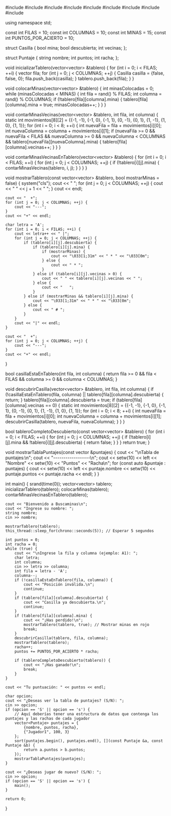 #include <iostream>
#include <vector>
#include <string>
#include <ctime>
#include <cstdlib>
#include <chrono>
#include <thread>
#include <iomanip>
#include <algorithm>

using namespace std;

const int FILAS = 10;
const int COLUMNAS = 10;
const int MINAS = 15;
const int PUNTOS_POR_ACIERTO = 10;

struct Casilla {
    bool mina;
    bool descubierta;
    int vecinas;
};

struct Puntaje {
    string nombre;
    int puntos;
    int racha;
};

void inicializarTablero(vector<vector<Casilla>> &tablero) {
    for (int i = 0; i < FILAS; ++i) {
        vector<Casilla> fila;
        for (int j = 0; j < COLUMNAS; ++j) {
            Casilla casilla = {false, false, 0};
            fila.push_back(casilla);
        }
        tablero.push_back(fila);
    }
}

void colocarMinas(vector<vector<Casilla>> &tablero) {
    int minasColocadas = 0;
    while (minasColocadas < MINAS) {
        int fila = rand() % FILAS;
        int columna = rand() % COLUMNAS;
        if (!tablero[fila][columna].mina) {
            tablero[fila][columna].mina = true;
            minasColocadas++;
        }
    }
}

void contarMinasVecinas(vector<vector<Casilla>> &tablero, int fila, int columna) {
    static int movimientos[8][2] = {{-1, -1}, {-1, 0}, {-1, 1}, {0, -1}, {0, 1}, {1, -1}, {1, 0}, {1, 1}};
    for (int i = 0; i < 8; ++i) {
        int nuevaFila = fila + movimientos[i][0];
        int nuevaColumna = columna + movimientos[i][1];
        if (nuevaFila >= 0 && nuevaFila < FILAS && nuevaColumna >= 0 && nuevaColumna < COLUMNAS && tablero[nuevaFila][nuevaColumna].mina) {
            tablero[fila][columna].vecinas++;
        }
    }
}

void contarMinasVecinasEnTablero(vector<vector<Casilla>> &tablero) {
    for (int i = 0; i < FILAS; ++i) {
        for (int j = 0; j < COLUMNAS; ++j) {
            if (!tablero[i][j].mina) {
                contarMinasVecinas(tablero, i, j);
            }
        }
    }
}

void mostrarTablero(const vector<vector<Casilla>> &tablero, bool mostrarMinas = false) {
    system("cls");
    cout << "   ";
    for (int j = 0; j < COLUMNAS; ++j) {
        cout << " " << j + 1 << " ";
    }
    cout << endl;

    cout << "  +";
    for (int j = 0; j < COLUMNAS; ++j) {
        cout << "---";
    }
    cout << "+" << endl;

    char letra = 'A';
    for (int i = 0; i < FILAS; ++i) {
        cout << letra++ << " |";
        for (int j = 0; j < COLUMNAS; ++j) {
            if (tablero[i][j].descubierta) {
                if (tablero[i][j].mina) {
                    if (mostrarMinas) {
                        cout << "\033[1;31m" << " * " << "\033[0m";
                    } else {
                        cout << " * ";
                    }
                } else if (tablero[i][j].vecinas > 0) {
                    cout << " " << tablero[i][j].vecinas << " ";
                } else {
                    cout << "   ";
                }
            } else if (mostrarMinas && tablero[i][j].mina) {
                cout << "\033[1;31m" << " * " << "\033[0m";
            } else {
                cout << " # ";
            }
        }
        cout << "|" << endl;
    }

    cout << "  +";
    for (int j = 0; j < COLUMNAS; ++j) {
        cout << "---";
    }
    cout << "+" << endl;
}

bool casillaEstaEnTablero(int fila, int columna) {
    return fila >= 0 && fila < FILAS && columna >= 0 && columna < COLUMNAS;
}

void descubrirCasilla(vector<vector<Casilla>> &tablero, int fila, int columna) {
    if (!casillaEstaEnTablero(fila, columna) || tablero[fila][columna].descubierta) {
        return;
    }
    tablero[fila][columna].descubierta = true;
    if (tablero[fila][columna].vecinas == 0) {
        static int movimientos[8][2] = {{-1, -1}, {-1, 0}, {-1, 1}, {0, -1}, {0, 1}, {1, -1}, {1, 0}, {1, 1}};
        for (int i = 0; i < 8; ++i) {
            int nuevaFila = fila + movimientos[i][0];
            int nuevaColumna = columna + movimientos[i][1];
            descubrirCasilla(tablero, nuevaFila, nuevaColumna);
        }
    }
}

bool tableroCompletoDescubierto(const vector<vector<Casilla>> &tablero) {
    for (int i = 0; i < FILAS; ++i) {
        for (int j = 0; j < COLUMNAS; ++j) {
            if (!tablero[i][j].mina && !tablero[i][j].descubierta) {
                return false;
            }
        }
    }
    return true;
}

void mostrarTablaPuntajes(const vector<Puntaje> &puntajes) {
    cout << "\nTabla de puntajes:\n";
    cout << "------------------\n";
    cout << setw(10) << left << "Nombre" << setw(10) << "Puntos" << "Racha\n";
    for (const auto &puntaje : puntajes) {
        cout << setw(10) << left << puntaje.nombre << setw(10) << puntaje.puntos << puntaje.racha << endl;
    }
}

int main() {
    srand(time(0));
    vector<vector<Casilla>> tablero;
    inicializarTablero(tablero);
    colocarMinas(tablero);
    contarMinasVecinasEnTablero(tablero);

    cout << "Bienvenido a Buscaminas\n";
    cout << "Ingrese su nombre: ";
    string nombre;
    cin >> nombre;

    mostrarTablero(tablero);
    this_thread::sleep_for(chrono::seconds(5)); // Esperar 5 segundos

    int puntos = 0;
    int racha = 0;
    while (true) {
        cout << "\nIngrese la fila y columna (ejemplo: A1): ";
        char letra;
        int columna;
        cin >> letra >> columna;
        int fila = letra - 'A';
        columna--;
        if (!casillaEstaEnTablero(fila, columna)) {
            cout << "Posición inválida.\n";
            continue;
        }
        if (tablero[fila][columna].descubierta) {
            cout << "Casilla ya descubierta.\n";
            continue;
        }
        if (tablero[fila][columna].mina) {
            cout << "¡Has perdido!\n";
            mostrarTablero(tablero, true); // Mostrar minas en rojo
            break;
        }
        descubrirCasilla(tablero, fila, columna);
        mostrarTablero(tablero);
        racha++;
        puntos += PUNTOS_POR_ACIERTO * racha;

        if (tableroCompletoDescubierto(tablero)) {
            cout << "¡Has ganado!\n";
            break;
        }
    }

    cout << "Tu puntuación: " << puntos << endl;

    char opcion;
    cout << "¿Deseas ver la tabla de puntajes? (S/N): ";
    cin >> opcion;
    if (opcion == 'S' || opcion == 's') {
        // Aquí deberías tener una estructura de datos que contenga los puntajes y las rachas de cada jugador
        vector<Puntaje> puntajes = {
            {nombre, puntos, racha},
            {"Jugador1", 100, 3}
        };
        sort(puntajes.begin(), puntajes.end(), [](const Puntaje &a, const Puntaje &b) {
            return a.puntos > b.puntos;
        });
        mostrarTablaPuntajes(puntajes);
    }

    cout << "¿Deseas jugar de nuevo? (S/N): ";
    cin >> opcion;
    if (opcion == 'S' || opcion == 's') {
        main();
    }

    return 0;
}
